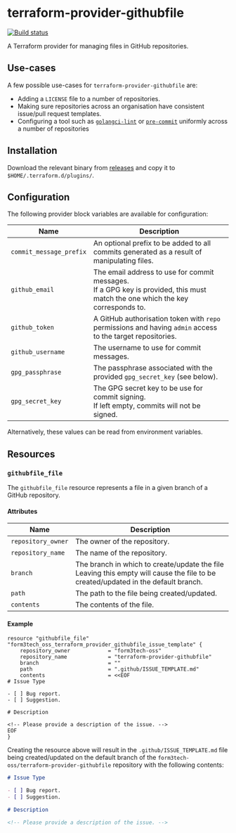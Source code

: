 # terraform-provider-githubfile

[![Build status](https://github.com/form3tech-oss/terraform-provider-githubfile/actions/workflows/ci.yaml/badge.svg)](https://github.com/form3tech-oss/terraform-provider-githubfile/actions)

A Terraform provider for managing files in GitHub repositories.

## Use-cases


A few possible use-cases for `terraform-provider-githubfile` are:

* Adding a `LICENSE` file to a number of repositories.
* Making sure repositories across an organisation have consistent issue/pull request templates.
* Configuring a tool such as [`golangci-lint`](https://github.com/golangci/golangci-lint) or [`pre-commit`](https://pre-commit.com/) uniformly across a number of repositories

## Installation

Download the relevant binary from [releases](https://github.com/form3tech-oss/terraform-provider-github-file/releases) and copy it to `$HOME/.terraform.d/plugins/`.

## Configuration

The following provider block variables are available for configuration:

| Name | Description |
| ---- | ----------- |
| `commit_message_prefix` | An optional prefix to be added to all commits generated as a result of manipulating files. |
| `github_email` | The email address to use for commit messages.<br>If a GPG key is provided, this must match the one which the key corresponds to. |
| `github_token` | A GitHub authorisation token with `repo` permissions and having `admin` access to the target repositories. |
| `github_username` | The username to use for commit messages. |
| `gpg_passphrase` | The passphrase associated with the provided `gpg_secret_key` (see below). |
| `gpg_secret_key` | The GPG secret key to be use for commit signing.<br>If left empty, commits will not be signed. |

Alternatively, these values can be read from environment variables.

## Resources

### `githubfile_file`

The `githubfile_file` resource represents a file in a given branch of a GitHub repository.

#### Attributes

| Name | Description |
| ---- | ----------- |
| `repository_owner` | The owner of the repository. |
| `repository_name` | The name of the repository. |
| `branch` | The branch in which to create/update the file<br>Leaving this empty will cause the file to be created/updated in the default branch. |
| `path` | The path to the file being created/updated. |
| `contents` | The contents of the file. |

#### Example

```hcl
resource "githubfile_file" "form3tech_oss_terraform_provider_githubfile_issue_template" {
    repository_owner            = "form3tech-oss"
    repository_name             = "terraform-provider-githubfile"
    branch                      = ""
    path                        = ".github/ISSUE_TEMPLATE.md"
    contents                    = <<EOF
# Issue Type

- [ ] Bug report.
- [ ] Suggestion.

# Description

<!-- Please provide a description of the issue. -->
EOF
}
```

Creating the resource above will result in the `.github/ISSUE_TEMPLATE.md` file being created/updated on the default branch of the `form3tech-oss/terraform-provider-githubfile` repository with the following contents:

```markdown
# Issue Type

- [ ] Bug report.
- [ ] Suggestion.

# Description

<!-- Please provide a description of the issue. -->
```
